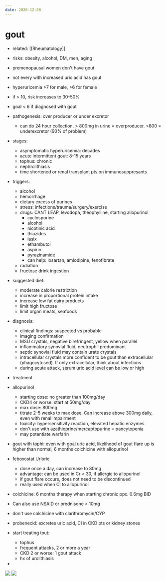 ```yaml
---
date: 2020-12-08
---
```


# gout

- related: [[Rheumatology]]

- risks: obesity, alcohol, DM, men, aging

- premenopausal women don't have gout

- not every with increased uric acid has gout

- hyperuricemia >7 for male, >6 for female

- if > 10, risk increases to 30-50%

- goal < 6 if diagnosed with gout

- pathogenesis: over producer or under excretor
	- can do 24 hour collection. > 800mg in urine = overproducer. <800 = underexcretor (90% of problem)

- stages:
	- asymptomatic hyperuricemia: decades
	- acute intermittent gout: 8-15 years
	- tophus: chronic
	- nephrolithiasis
	- time shortened or renal transplant pts on immunosuppresants

- triggers:
	- alcohol
	- hemorrhage
	- dietary excess of purines
	- stress: infections/trauma/surgery/exercise
	- drugs: CANT LEAP, levodopa, theophylline, starting allopurinol
		- cyclosporine
		- alcohol
		- nicotinic acid
		- thiazides
		- lasix
		- ethambutol
		- aspirin
		- pyrazinamide
		- can help: losartan, amlodipine, fenofibrate
	- radiation
	- fructose drink ingestion

- suggested diet:
	- moderate calorie restriction
	- increase in proportional protein intake
	- increase low fat dairy products
	- limit high fructose
	- limit organ meats, seafoods

- diagnosis:
	- clinical findings: suspected vs probable
	- imaging confirmation
	- MSU crystals, negative birefringent, yellow when parallel
	- inflammatory synovial fluid, neutrophil predominant
	- septic synovial fluid may contain urate crystals
	- intracellular crystals more confident to be gout than extracellular (phagocytosed). If only extracellular, think about infections
	- during acute attack, serum uric acid level can be low or high

- treatment

- allopurinol
	- starting dose: no greater than 100mg/day
	- CKD4 or worse: start at 50mg/day
	- max dose: 800mg
	- titrate 2-5 weeks to max dose. Can increase above 300mg daily, even with renal impairment
	- toxicity: hypersensitivity reaction, elevated hepatic enzymes
	- don't use with azathioprine/mercaptopurine = pancytopenia
	- may potentiate warfarin

- gout with tophi: even with goal uric acid, likelihood of gout flare up is higher than normal, 6 months colchicine with allopurinol

- feboxostat Urloric
	- dose once a day, can increase to 80mg
	- advantage: can be used in Cr < 30, if allergic to allopurinol
	- if gout flare occurs, does not need to be discontinued
	- really used when CI to allopurinol

- colchicine: 6 months therapy when starting chronic ppx. 0.6mg BID

- Can also use NSAID or prednisone < 10mg

- don't use colchicine with clarithromycin/CYP

- probenecid: excretes uric acid, CI in CKD pts or kidney stones

- start treating tout:
	- tophus
	- frequent attacks, 2 or more a year
	- CKD 2 or worse: 1 gout attack
	- hx of urolithiasis

-

![](https://photos.thisispiggy.com/file/wikiFiles/20201208124806.png)
![](https://photos.thisispiggy.com/file/wikiFiles/20201208123719.png)
